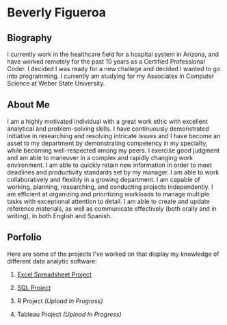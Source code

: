 # Beverly Figueroa

## Biography

I currently work in the healthcare field for a hospital system in Arizona, and have worked remotely for the past 10 years as a Certified Professional Coder. I decided I was ready for a new challege and decided I wanted to go into programming. I currently am studying for my Associates in Computer Science at Weber State University. 

## About Me

I am a highly motivated individual with a great work ethic with excellent analytical and problem-solving skills. I have continuously demonstrated initiative in researching and resolving intricate issues and I have become an asset to my department by demonstrating competency in my specialty, while becoming well-respected among my peers. I exercise good judgment and am able to maneuver in a complex and rapidly changing work environment. I am able to quickly retain new information in order to meet deadlines and productivity standards set by my manager. I am able to work collaboratively and flexibly in a growing department. I am capable of working, planning, researching, and conducting projects independently. I am efficient at organizing and prioritizing workloads to manage multiple tasks with exceptional attention to detail. I am able to create and update reference materials, as well as communicate effectively (both orally and in writing), in both English and Spanish.

## Porfolio

Here are some of the projects I've worked on that display my knowledge of different data analytic software:

1. [Excel Spreadsheet Project](https://github.com/BeverlyFigueroa/Projects/blob/main/BikeProject.pdf)

2. [SQL Project](https://github.com/BeverlyFigueroa/Projects/blob/main/Covid_SQL_Query)

3. R Project _(Upload In Progress)_

4. Tableau Project _(Upload In Progress)_

